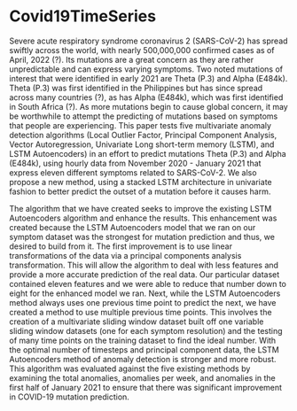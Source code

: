 # Covid19TimeSeries

Severe acute respiratory syndrome coronavirus 2 (SARS-CoV-2) has spread swiftly across the world, with nearly 500,000,000 confirmed cases as of April, 2022 (?). Its mutations are a great concern as they are rather unpredictable and can express varying symptoms. Two noted mutations of interest that were identified in early 2021 are Theta (P.3) and Alpha (E484k). Theta (P.3) was first identified in the Philippines but has since spread across many countries (?), as has Alpha (E484k), which was first identified in South Africa (?). As more mutations begin to cause global concern, it may be worthwhile to attempt the predicting of  mutations based on symptoms that people are experiencing. This paper tests five multivariate anomaly detection algorithms (Local Outlier Factor, Principal Component Analysis, Vector Autoregression, Univariate Long short-term memory (LSTM), and LSTM Autoencoders) in an effort to predict mutations Theta (P.3) and Alpha (E484k), using hourly data from November 2020 - January 2021 that express eleven different symptoms related to SARS-CoV-2. We also propose a new method, using a stacked LSTM architecture in univariate fashion to better predict the outset of a mutation before it causes harm.

The algorithm that we have created seeks to improve the existing LSTM Autoencoders algorithm and enhance the results. This enhancement was created because the LSTM Autoencoders model that we ran on our symptom dataset was the strongest for mutation prediction and thus, we desired to build from it. The first improvement is to use linear transformations of the data via a principal components analysis transformation. This will allow the algorithm to deal with less features and provide a more accurate prediction of the real data. Our particular dataset contained eleven features and we were able to reduce that number down to eight for the enhanced model we ran. Next, while the LSTM Autoencoders method always uses one previous time point to predict the next, we have created a method to use multiple previous time points. This involves the creation of a multivariate sliding window dataset built off one variable sliding window datasets (one for each symptom resolution) and the testing of many time points on the training dataset to find the ideal number. With the optimal number of timesteps and principal component data, the LSTM Autoencoders method of anomaly detection is stronger and more robust. This algorithm was evaluated against the five existing methods by examining the total anomalies, anomalies per week, and anomalies in the first half of January 2021 to ensure that there was significant improvement in COVID-19 mutation prediction.
